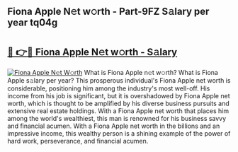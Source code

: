 ## Fiona Apple N𝚎t w𝚘rth - Part-9FZ S𝚊lary per year tq04g

# <h2><a href="http://gc418at.nevu.top/?p=Fiona+Apple">🔗 👉🔴 Fiona Apple N𝚎t w𝚘rth - S𝚊lary</a></h2>

[![Fiona Apple N𝚎t W𝚘rth](https://i.imgur.com/Oavwk0R.jpeg)](http://gc418at.nevu.top/?p=Fiona+Apple)
What is Fiona Apple n𝚎t w𝚘rth? What is Fiona Apple s𝚊lary per year?
This prosperous individual's Fiona Apple net worth is considerable, positioning him among the industry's most well-off. His income from his job is significant, but it is overshadowed by Fiona Apple net worth, which is thought to be amplified by his diverse business pursuits and extensive real estate holdings. With a Fiona Apple net worth that places him among the world's wealthiest, this man is renowned for his business savvy and financial acumen. With a Fiona Apple net worth in the billions and an impressive income, this wealthy person is a shining example of the power of hard work, perseverance, and financial acumen.
